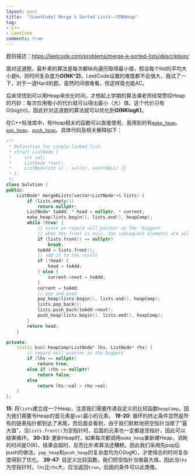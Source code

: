 ```yaml
---
layout: post
title:  "[LeetCode] Merge k Sorted Lists——巧用Heap"
tag:
- C++
- LeetCode
comments: true
---
```


题目描述：<https://leetcode.com/problems/merge-k-sorted-lists/description/>

面对这道题，最朴素的算法是每次都纵向遍历取得最小值，假设每个list的平均大小是`N`，则时间复杂度为**O(NK^2)**。LeetCode设置的难度都不会很大，我试了一下，对于一道Hard的题，虽然时间很难看，但这样竟也能AC。

后来领悟到可以用Heap来优化时间，才想起上学期的算法课老师经常赞叹Heap的巧妙：每次仅用极小的代价就可以得出最小（大）值。这个代价只有O(log(n))，因此针对这道题的算法就可以优化到**O(NKlogK)**。

在C++标准库中，有Heap相关的函数可以直接使用，我用到的有[`make_heap`](http://www.cplusplus.com/reference/algorithm/make_heap/)、[`pop_heap`](http://www.cplusplus.com/reference/algorithm/pop_heap/)、[`push_heap`](http://www.cplusplus.com/reference/algorithm/push_heap/)。具体代码及相关解释如下：

```cpp
/**
 * Definition for singly-linked list.
 * struct ListNode {
 *     int val;
 *     ListNode *next;
 *     ListNode(int x) : val(x), next(NULL) {}
 * };
 */
class Solution {
public:
    ListNode* mergeKLists(vector<ListNode*>& lists) {
        if (lists.empty())
            return nullptr;
        ListNode* toAdd, * head = nullptr, * current;   
        make_heap(lists.begin(), lists.end(), heapComp);
        while (true) {
            // since we regard null pointer as the 'biggest'
            // when the front is null, the subsequent elements are all null
            if (lists.front() == nullptr)
                break;
            toAdd = lists.front();
            // add it to the result
            if (!head) {
                head = toAdd;
            } else {
                current->next = toAdd;
            }
            current = toAdd;
            // pop and push
            pop_heap(lists.begin(), lists.end(), heapComp);
            lists.pop_back();
            lists.push_back(toAdd->next);
            push_heap(lists.begin(), lists.end(), heapComp);
        }
        return head;
    }

private:
    static bool heapComp(ListNode* lhs, ListNode* rhs) {
        // regard null pointer as the biggest
        if (lhs == nullptr)
            return true;
        else if (rhs == nullptr)
            return false;
        else
            return lhs->val > rhs->val;
    }
};
```

**15**: 将`lists`建立成一个Heap，注意我们需要传递自定义的比较函数`heapComp`，因为我们需要令Heap的首元素是`val`最小的元素。
**19-20**: 循环的终止条件显然是所有的链表指针都到达了末尾，而后面会看到，由于我们默默地把空指针当做了“最大值”，当`lists.front()`为空指针时，后面的元素也一定都是空指针，因此可以结束循环。
**30-33**: 更新Heap时，如果每次都调用`make_heap`重新建Heap，消耗的时间是O(K)，结果会超时，反而比朴素算法还糟糕。因此我们采用先pop后push的做法，`pop_heap`和`push_heap`的复杂度均为O(logK)，才使得总的时间复杂度得到了优化。
**39-47**: 自定义比较函数，我们把空指针当做最大值，因此当`lhs`为空指针时，`lhs`比`rhs`大，应当返回`true`，后面的条件可以此类推。

